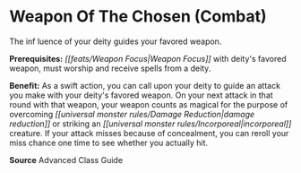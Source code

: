 ﻿---
cssclass: [feats]

---
# Weapon Of The Chosen (Combat)

The inf luence of your deity guides your favored weapon.

**Prerequisites:** _[[feats/Weapon Focus|Weapon Focus]]_ with deity's favored weapon, must worship and receive spells from a deity.

**Benefit:** As a swift action, you can call upon your deity to guide an attack you make with your deity's favored weapon. On your next attack in that round with that weapon, your weapon counts as magical for the purpose of overcoming _[[universal monster rules/Damage Reduction|damage reduction]]_ or striking an _[[universal monster rules/Incorporeal|incorporeal]]_ creature. If your attack misses because of concealment, you can reroll your miss chance one time to see whether you actually hit.

**Source** Advanced Class Guide